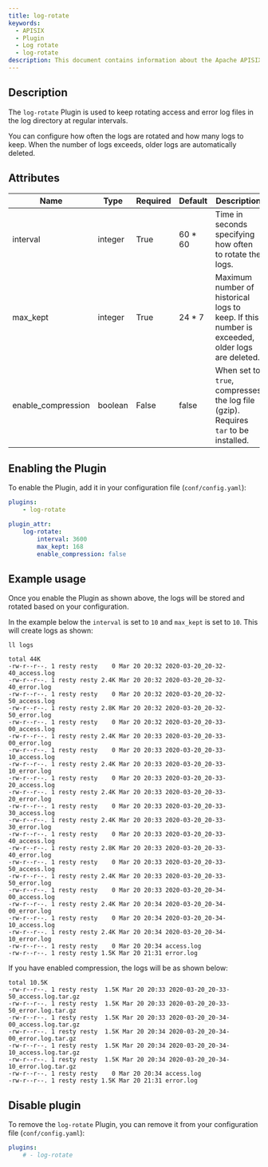 ```yaml
---
title: log-rotate
keywords:
  - APISIX
  - Plugin
  - Log rotate
  - log-rotate
description: This document contains information about the Apache APISIX log-rotate Plugin.
---
```


<!--
#
# Licensed to the Apache Software Foundation (ASF) under one or more
# contributor license agreements.  See the NOTICE file distributed with
# this work for additional information regarding copyright ownership.
# The ASF licenses this file to You under the Apache License, Version 2.0
# (the "License"); you may not use this file except in compliance with
# the License.  You may obtain a copy of the License at
#
#     http://www.apache.org/licenses/LICENSE-2.0
#
# Unless required by applicable law or agreed to in writing, software
# distributed under the License is distributed on an "AS IS" BASIS,
# WITHOUT WARRANTIES OR CONDITIONS OF ANY KIND, either express or implied.
# See the License for the specific language governing permissions and
# limitations under the License.
#
-->

## Description

The `log-rotate` Plugin is used to keep rotating access and error log files in the log directory at regular intervals.

You can configure how often the logs are rotated and how many logs to keep. When the number of logs exceeds, older logs are automatically deleted.

## Attributes

| Name               | Type    | Required | Default | Description                                                                                    |
|--------------------|---------|----------|---------|------------------------------------------------------------------------------------------------|
| interval           | integer | True     | 60 * 60 | Time in seconds specifying how often to rotate the logs.                                       |
| max_kept           | integer | True     | 24 * 7  | Maximum number of historical logs to keep. If this number is exceeded, older logs are deleted. |
| enable_compression | boolean | False    | false   | When set to `true`, compresses the log file (gzip). Requires `tar` to be installed.            |

## Enabling the Plugin

To enable the Plugin, add it in your configuration file (`conf/config.yaml`):

```yaml title="conf/config.yaml"
plugins:
    - log-rotate

plugin_attr:
    log-rotate:
        interval: 3600
        max_kept: 168
        enable_compression: false
```

## Example usage

Once you enable the Plugin as shown above, the logs will be stored and rotated based on your configuration.

In the example below the `interval` is set to `10` and `max_kept` is set to `10`. This will create logs as shown:

```shell
ll logs
```

```shell
total 44K
-rw-r--r--. 1 resty resty    0 Mar 20 20:32 2020-03-20_20-32-40_access.log
-rw-r--r--. 1 resty resty 2.4K Mar 20 20:32 2020-03-20_20-32-40_error.log
-rw-r--r--. 1 resty resty    0 Mar 20 20:32 2020-03-20_20-32-50_access.log
-rw-r--r--. 1 resty resty 2.8K Mar 20 20:32 2020-03-20_20-32-50_error.log
-rw-r--r--. 1 resty resty    0 Mar 20 20:32 2020-03-20_20-33-00_access.log
-rw-r--r--. 1 resty resty 2.4K Mar 20 20:33 2020-03-20_20-33-00_error.log
-rw-r--r--. 1 resty resty    0 Mar 20 20:33 2020-03-20_20-33-10_access.log
-rw-r--r--. 1 resty resty 2.4K Mar 20 20:33 2020-03-20_20-33-10_error.log
-rw-r--r--. 1 resty resty    0 Mar 20 20:33 2020-03-20_20-33-20_access.log
-rw-r--r--. 1 resty resty 2.4K Mar 20 20:33 2020-03-20_20-33-20_error.log
-rw-r--r--. 1 resty resty    0 Mar 20 20:33 2020-03-20_20-33-30_access.log
-rw-r--r--. 1 resty resty 2.4K Mar 20 20:33 2020-03-20_20-33-30_error.log
-rw-r--r--. 1 resty resty    0 Mar 20 20:33 2020-03-20_20-33-40_access.log
-rw-r--r--. 1 resty resty 2.8K Mar 20 20:33 2020-03-20_20-33-40_error.log
-rw-r--r--. 1 resty resty    0 Mar 20 20:33 2020-03-20_20-33-50_access.log
-rw-r--r--. 1 resty resty 2.4K Mar 20 20:33 2020-03-20_20-33-50_error.log
-rw-r--r--. 1 resty resty    0 Mar 20 20:33 2020-03-20_20-34-00_access.log
-rw-r--r--. 1 resty resty 2.4K Mar 20 20:34 2020-03-20_20-34-00_error.log
-rw-r--r--. 1 resty resty    0 Mar 20 20:34 2020-03-20_20-34-10_access.log
-rw-r--r--. 1 resty resty 2.4K Mar 20 20:34 2020-03-20_20-34-10_error.log
-rw-r--r--. 1 resty resty    0 Mar 20 20:34 access.log
-rw-r--r--. 1 resty resty 1.5K Mar 20 21:31 error.log
```

If you have enabled compression, the logs will be as shown below:

```shell
total 10.5K
-rw-r--r--. 1 resty resty  1.5K Mar 20 20:33 2020-03-20_20-33-50_access.log.tar.gz
-rw-r--r--. 1 resty resty  1.5K Mar 20 20:33 2020-03-20_20-33-50_error.log.tar.gz
-rw-r--r--. 1 resty resty  1.5K Mar 20 20:33 2020-03-20_20-34-00_access.log.tar.gz
-rw-r--r--. 1 resty resty  1.5K Mar 20 20:34 2020-03-20_20-34-00_error.log.tar.gz
-rw-r--r--. 1 resty resty  1.5K Mar 20 20:34 2020-03-20_20-34-10_access.log.tar.gz
-rw-r--r--. 1 resty resty  1.5K Mar 20 20:34 2020-03-20_20-34-10_error.log.tar.gz
-rw-r--r--. 1 resty resty    0 Mar 20 20:34 access.log
-rw-r--r--. 1 resty resty 1.5K Mar 20 21:31 error.log
```

## Disable plugin

To remove the `log-rotate` Plugin, you can remove it from your configuration file (`conf/config.yaml`):

```yaml title="conf/config.yaml"
plugins:
    # - log-rotate
```

